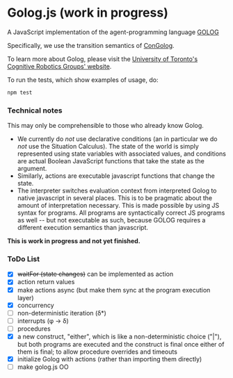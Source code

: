 # Golog.js (work in progress)

A JavaScript implementation of the agent-programming language [GOLOG](http://bibbase.org/network/publication/levesque-reiter-lesprance-lin-scherl-gologalogicprogramminglanguagefordynamicdomains-1997)

Specifically, we use the transition semantics of [ConGolog](http://bibbase.org/network/publication/degiacomo-lesprance-levesque-congologaconcurrentprogramminglanguagebasedonthesituationcalculus-2000).

To learn more about Golog, please visit the [University of Toronto's Cognitive Robotics Groups' website](http://www.cs.toronto.edu/cogrobo/main/systems/index.html).

To run the tests, which show examples of usage, do:
```sh
npm test
```

### Technical notes

This may only be comprehensible to those who already know Golog.

- We currently do *not* use declarative conditions (an in particular we do *not* use the Situation Calculus). The state of the world is simply represented using state variables with associated values, and conditions are actual Boolean JavaScript functions that take the state as the argument.
- Similarly, actions are executable javascript functions that change the state.
- The interpreter switches evaluation context from interpreted Golog to native
javascript in several places. This is to be pragmatic about the amount of
interpretation necessary. This is made possible by using JS syntax for programs.
All programs are syntactically correct JS programs as well -- but not executable
as such, because GOLOG requires a different execution semantics than javascript.

**This is work in progress and not yet finished.**


### ToDo List

- [x] ~~waitFor (state changes)~~ can be implemented as action
- [x] action return values
- [x] make actions async (but make them sync at the program execution layer)
- [x] concurrency
- [ ] non-deterministic iteration (δ*)
- [ ] interrupts (φ → δ)
- [ ] procedures
- [x] a new construct, "either", which is like a non-deterministic choice ("|"),
  but both programs are executed and the construct is final once either of them is
  final; to allow procedure overrides and timeouts
- [x] initialize Golog with actions (rather than importing them directly)
- [ ] make golog.js OO
